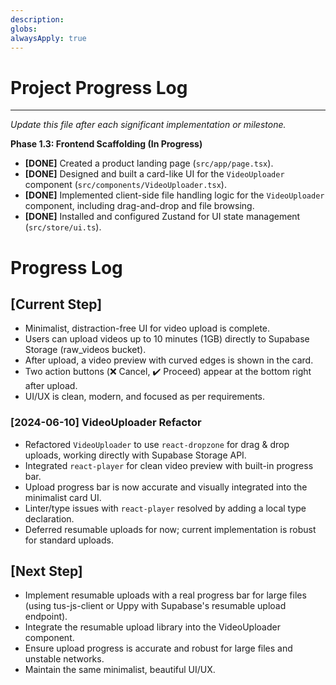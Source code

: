 ```yaml
---
description: 
globs: 
alwaysApply: true
---
```

# Project Progress Log


---


*Update this file after each significant implementation or milestone.*

**Phase 1.3: Frontend Scaffolding (In Progress)**

*   **[DONE]** Created a product landing page (`src/app/page.tsx`).
*   **[DONE]** Designed and built a card-like UI for the `VideoUploader` component (`src/components/VideoUploader.tsx`).
*   **[DONE]** Implemented client-side file handling logic for the `VideoUploader` component, including drag-and-drop and file browsing.
*   **[DONE]** Installed and configured Zustand for UI state management (`src/store/ui.ts`).

# Progress Log

## [Current Step]
- Minimalist, distraction-free UI for video upload is complete.
- Users can upload videos up to 10 minutes (1GB) directly to Supabase Storage (raw_videos bucket).
- After upload, a video preview with curved edges is shown in the card.
- Two action buttons (❌ Cancel, ✔️ Proceed) appear at the bottom right after upload.
- UI/UX is clean, modern, and focused as per requirements.

### [2024-06-10] VideoUploader Refactor
- Refactored `VideoUploader` to use `react-dropzone` for drag & drop uploads, working directly with Supabase Storage API.
- Integrated `react-player` for clean video preview with built-in progress bar.
- Upload progress bar is now accurate and visually integrated into the minimalist card UI.
- Linter/type issues with `react-player` resolved by adding a local type declaration.
- Deferred resumable uploads for now; current implementation is robust for standard uploads.

## [Next Step]
- Implement resumable uploads with a real progress bar for large files (using tus-js-client or Uppy with Supabase's resumable upload endpoint).
- Integrate the resumable upload library into the VideoUploader component.
- Ensure upload progress is accurate and robust for large files and unstable networks.
- Maintain the same minimalist, beautiful UI/UX.




